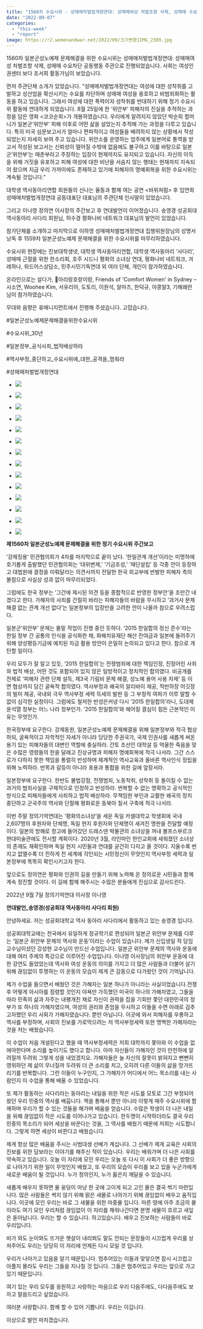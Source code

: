 ```yaml
---
title: "1560차 수요시위 - 성매매처벌법개정연대: 성매매여성 처벌조항 삭제, 성매매 수요차단 공동행동"
date: "2022-09-07"
categories: 
  - "this-week"
  - "report"
image: https://r2.womenandwar.net/2022/09/크기변환1IMG_2389.jpg
---
```


1560차 일본군성노예제 문제해결을 위한 수요시위는 성매매처벌법개정연대: 성매매여성 처벌조항 삭제, 성매매 수요차단 공동행동 주관으로 진행되었습니다. 사회는 여성인권센터 보다 조서희 활동가님이 보았습니다.

먼저 주관단체 소개가 있었습니다. “성매매처벌법개정연대는 여성에 대한 성착취를 고발하고 성산업을 확산시키는 수요를 차단하며 성매매 여성을 옹호하고 비범죄화하는 활동을 하고 있습니다. 그래서 여성에 대한 폭력이자 성착취를 반대하기 위해 정기 수요시위 활동에 연대하게 되었습니다. 8월 25일에 한 ‘위안부’ 피해자의 진실을 추적하는 과정을 담은 영화 <코코순희>가 개봉하였습니다. 우리에게 알려지지 않았던 박순희 할머니가 일본군‘위안부’ 피해 이후로 어떤 삶을 살았는지 추적해 가는 과정을 다루고 있습니다. 특히 미국 심문보고서가 얼마나 편파적이고 여성들을 배려하지 않는 상황에서 작성되었는지 자세히 보여 주고 있습니다. 위안소를 운영하는 업주에게 일본어로 통역을 받고서 작성된 보고서는 신뢰성이 떨어질 수밖에 없음에도 불구하고 이를 바탕으로 일본군‘위안부’는 매춘부라고 주장하는 입장이 현재까지도 유지되고 있습니다. 자신의 이득을 위해 거짓을 유포하고 피해 여성에 대한 비난을 서슴지 않는 행태는 현재까지 지속되어 왔으며 지금 우리 가까이에도 존재하고 있기에 피해자의 명예회복을 위한 수요시위는 계속될 것입니다.”

대학생 역사동아리연합 회원들의 신나는 율동과 함께 여는 공연 <바위처럼> 후 임연희 성매매처벌법개정연대 공동대표단 대표님의 주관단체 인사말이 있었습니다.

그리고 이나영 정의연 이사장의 주간보고 후 연대발언이 이어졌습니다. 송영경 성공회대 역사동아리 사다리 회원님, 허수경 평화나비 네트워크 대표님의 발언이 있었습니다.

참가단체를 소개하고 마지막으로 이하영 성매매처벌법개정연대 집행위원장님의 성명서 낭독 후 1559차 일본군성노예제 문제해결을 위한 수요시위를 마무리하였습니다.

수요시위 현장에는 진보대학생넷, 대학생 역사동아리연합, 대학생 역사동아리 ‘사다리’, 성매매 근절을 위한 한소리회, 호주 시드니 평화의 소녀상 연대, 평화나비 네트워크, 겨레하나, 위드어스상담소, 민주시민기독연대 외 여러 단체, 개인이 참가하였습니다.

온라인으로는 살다가, 🎀아리랑호랑이랑, Friends of 'Comfort Women' in Sydney – 시소연, Woohee Kim, 서유리아, 도토리, 이원석, 알마즈, 한덕규, 아콩알3, 기해왜란 님이 참가하였습니다.

무대와 음향은 휴매니지먼트에서 진행해 주셨습니다. 고맙습니다.

#일본군성노예제문제해결을위한수요시위

#수요시위\_30년

#일본정부\_공식사죄\_법적배상하라

#역사부정\_중단하고\_수요시위에\_대한\_공격을\_멈춰라

#성매매처벌법개정연대

- ![](https://r2.womenandwar.net/2022/09/크기변환1IMG_2389.jpg)
    
- ![](https://r2.womenandwar.net/2022/09/크기변환1IMG_2393.jpg)
    
- ![](https://r2.womenandwar.net/2022/09/크기변환1IMG_2414.jpg)
    
- ![](https://r2.womenandwar.net/2022/09/크기변환1IMG_2428.jpg)
    
- ![](https://r2.womenandwar.net/2022/09/크기변환1IMG_2430.jpg)
    
- ![](https://r2.womenandwar.net/2022/09/크기변환1IMG_2455.jpg)
    
- ![](https://r2.womenandwar.net/2022/09/크기변환1IMG_2459.jpg)
    
- ![](https://r2.womenandwar.net/2022/09/크기변환1IMG_2461.jpg)
    
- ![](https://r2.womenandwar.net/2022/09/크기변환1IMG_2485.jpg)
    
- ![](https://r2.womenandwar.net/2022/09/크기변환1IMG_2518.jpg)
    
- ![](https://r2.womenandwar.net/2022/09/크기변환1IMG_2519.jpg)
    
- ![](https://r2.womenandwar.net/2022/09/크기변환1IMG_2539.jpg)
    
- ![](https://r2.womenandwar.net/2022/09/크기변환1IMG_2543.jpg)
    
- ![](https://r2.womenandwar.net/2022/09/크기변환1IMG_2545.jpg)
    

**제****1560****차 일본군성노예제 문제해결을 위한 정기 수요시위 주간보고**

‘강제징용’ 민관협의회가 4차를 마지막으로 끝이 났다. ‘한일관계 개선’이라는 미명하에 호기롭게 출발했던 민관협의회는 ‘대위변제,’ ‘기금조성,’ ‘재단설립’ 등 각종 안이 등장하고 대법원에 결정을 미뤄달라는 의견서까지 전달한 한국 외교부에 반발한 피해자 측의 불참으로 사실상 성과 없이 마무리되었다.

그럼에도 한국 정부는 ‘그간에 제시된 의견 등을 종합적으로 반영한 정부안’을 조만간 내겠다고 한다. 가해자의 사죄를 간절히 바라는 피해자들의 바람을 무시하고 ‘과거사 문제 해결 없는 관계 개선 없다’는 일본정부의 입장만을 고려한 안이 나올까 참으로 우려스럽다.

일본군‘위안부’ 문제는 물밑 작업이 진행 중인 듯하다. ‘2015 한일합의 정신 준수’라는 한일 정부 간 공통의 인식을 공식화한 채, 화해치유재단 해산 잔여금과 일본에 돌려주기 위해 양성평등기금에 예치된 자금 활용 방안이 은밀히 논의되고 있다고 한다. 참으로 개탄할 일이다.

우리 모두가 잘 알고 있듯, ‘2015 한일합의’는 전쟁범죄에 대한 책임인정, 진정어린 사죄와 법적 배상, 어떤 것도 포함되어 있지 않은 일방적이고 정치적인 합의였다. 비공개를 전제로 ‘피해자 관련 단체 설득, 제3국 기림비 문제 해결, 성노예 용어 사용 자제’ 등 이면 협상까지 담긴 굴욕적 합의였다. 역사부정과 왜곡의 알리바이 제공, 적반하장 어깃장의 빌미 제공, 국내외 극우 역사부정 세력 득세의 발판 등 그 부정적 여파가 이루 말할 수 없이 심각한 실정이다. 그럼에도 철저한 반성은커녕 다시 ‘2015 한일합의’라니, 도대체 윤석열 정부는 어느 나라 정부인가. ‘2015 한일합의’와 헤어질 결심이 힘든 근본적인 이유는 무엇인가.

한국정부에 요구한다. 강제동원, 일본군성노예제 문제해결을 위해 일본정부와 적극 협상하되, 굴욕적이고 자학적인 자세가 아니라 당당한 주권국가, 국제 인권사를 새롭게 써온 용기 있는 피해자들의 대변인 역할에 충실하라. 간토 조선인 대학살 등 억울한 죽음을 맞은 수많은 영령들의 한을 달래고 진상규명과 피해자 명예회복에 적극 나서라. 그간 스스로가 다하지 못한 책임을 통렬히 반성하며 체계적인 역사교육과 올바른 역사인식 정립을 위해 노력하라. 반목과 갈등이 아니라 포용과 통합을 위한 길에 앞장서라.

일본정부에 요구한다. 한반도 불법강점, 전쟁범죄, 노동착취, 성착취 등 돌이킬 수 없는 과거의 범죄사실을 구체적으로 인정하고 반성하라. 번복할 수 없는 명확하고 공식적인 방식으로 피해자들에게 사죄하고 법적 배상하라. 무책임한 부인과 교활한 왜곡의 정치 중단하고 군국주의 역사와 단절해 평화로운 동북아 질서 구축에 적극 나서라.

이번 주말 정의기억연대는 ‘평화의소녀상’을 세운 독일 카셀대학교 학생회에 국내 2,607명의 후원자와 단체명, 독일 현지 후원자와 단체명이 새겨진 명판을 전달할 예정이다. 일본의 방해로 창고에 들어갔던 드레스덴 박물관의 소녀상을 꺼내 볼프스부르크 현대미술관에도 전시할 계획이다. 2020년 3월, 라인마인 한인교회에 세워졌던 소녀상의 존재도 재확인하며 독일 현지 시민들과 연대를 굳건히 다지고 올 것이다. 지울수록 번지고 없앨수록 더 진하게 전 세계에 각인되는 시민정신이 무엇인지 역사부정 세력과 일본정부에 똑똑히 확인시키고자 한다.

앞으로도 정의연은 평화와 인권의 길을 만들기 위해 노력해 온 정의로운 시민들과 함께 계속 정진할 것이다. 이 길에 함께 해주시는 수많은 분들에게 진심으로 감사드린다.

2022년 9월 7일 정의기억연대 이사장 이나영

**연대발언\_송영경(성공회대 역사동아리 사다리 회원)**

안녕하세요. 저는 성공회대학교 역사 동아리 사다리에서 활동하고 있는 송영경 입니다.

성공회대학교에는 전국에서 유일하게 정규학기로 편성되어 일본군 위안부 문제를 다루는 ‘일본군 위안부 문제의 역사와 운동’이라는 수업이 있습니다. 제가 신입생일 적 담임교수님이셨던 강성현 교수님이 만드신 수업입니다. 일본군 위안부 문제의 역사와 운동에 대해 여러 주제의 특강으로 이루어진 수업입니다. 이나영 이사장님의 위안부 운동에 대한 강연도 들었었는데 역사와 여성 운동의 의미를 가지고 더 많은 사람들과 더불어 살기위해 끊임없이 투쟁하는 이 운동의 모습이 제게 큰 감동으로 다가왔던 것이 기억납니다.

제가 수업을 들으면서 배웠던 것은 가해자는 일본 하나가 아니라는 사실이었습니다.전쟁 후 어떻게 아시아를 점령할 것인지 야욕만 가득했던 미국이 하나의 가해자였고, 그들을 따라 민족의 삶과 자주는 내팽개친 채로 자신이 권력을 잡을 기회만 쫓던 대한민국의 정부가 또 하나의 가해자였으며, 여성의 권리와 존엄을 무시하고 이들을 수면 아래로 감추고자했던 우리 사회가 가해자였습니다. 뿐만 아닙니다. 이곳에 와서 피해자를 우롱하고 역사를 부정하며, 사회의 진보를 가로막으려는 저 역사부정세력 또한 명백한 가해자라는 것을 저는 배웠습니다.

이 수업이 처음 개설된다고 했을 때 역사부정세력은 저희 대학까지 쫓아와 이 수업을 없애야한다며 소리를 높이기도 했다고 합니다. 아마 자신들이 가해자인 것이 만천하에 알려질까 두려워 그렇게 성을 내었겠지요. 가해자들은 늘 자신의 잘못이 밝혀지고 뻔뻔히 영위하던 제 삶이 무너질까 두려워 더 큰 소리를 치고, 오히려 다른 이들의 삶을 망가뜨리기를 반복합니다. 그런 이들이 누구인지, 그 가해자가 어디에서 어느 목소리를 내는 사람인지 이 수업을 통해 배울 수 있었습니다.

또 제가 활동하는 사다리라는 동아리는 내일을 위한 작은 시도를 모토로 그간 부정되어왔던 우리 민중의 역사를 배웁니다. 책을 통해서 뿐만 아니라 이렇게 매주 수요시위에 함께하며 우리가 할 수 있는 것들을 해가며 배움을 얻습니다. 수많은 학생이 더 나은 내일을 위해 끊임없이 작은 시도를 이어나가고 있습니다. 한두명이 시작하더라도 결국 우리 민중의 목소리가 되어 세상을 바꾼다는 것을, 그 역사를 배웠기 때문에 저희는 시도합니다. 그렇게 하면 세상이 바뀐다고 배웠습니다.

제게 항상 많은 배움을 주시는 사범대생 선배가 계십니다. 그 선배가 제게 교육은 사회의 진보를 위한 담보라는 이야기를 해주신 적이 있습니다. 우리는 배워가며 더 나은 사회를 약속하고 있습니다. 오늘 이 자리에 모인 우리는 오늘 또 다시 이 사회가 더 좋은 방향으로 나아가기 위한 일이 무엇인지 배웠고, 또 우리의 모습이 우리를 보고 있을 누군가에게 새로운 배움이 될 것입니다. 누가 정의인지, 누가 옳은지 깨달을 수 있습니다.

새롭게 배우지 못하면 물 웅덩이 마냥 한 곳에 고이게 되고 고인 물은 결국 썩기 마련입니다. 많은 사람들은 썩지 않기 위해 맑은 새물로 나아가기 위해 끊임없이 배우고 움직입니다. 이곳에 모인 우리는 바로 그 새물을 위한 마중물 입니다. 마른 땅에 아주 조금의 물이라도 여기 모인 우리처럼 끊임없이 이 자리를 채워나간다면 분명 새물이 흐르고 새잎은 돋아납니다. 우리는 할 수 있습니다. 하고있습니다. 배우고 진보하는 사람들이 바로 우리입니다.

비가 와도 눈이와도 뜨거운 햇살이 내리쬐도 말도 안되는 문장들이 시끄럽게 우리를 상처주어도 우리는 당당히 이 자리에 언제든 다시 모일 것 입니다.

우리가 나아가고 있음을 알기 때문입니다. 멈추어있는 이들과 맞닿으면 잠시 시끄럽고 아플지 몰라도 우리는 그들을 지나칠 것 입니다. 그들은 멈추어있고 우리는 앞으로 가고있기 때문입니다.

여기 있는 우리 모두를 응원하고 사랑하는 마음으로 우리 다음주에도, 다다음주에도 보자고 말씀드리고 싶었습니다.

여러분 사랑합니다. 함께 할 수 있어 기쁩니다. 우리는 이깁니다.

이상으로 발언 마치겠습니다.
